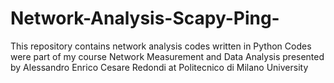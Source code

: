 # Network-Analysis-Scapy-Ping-
This repository contains network analysis codes written in Python
Codes were part of my course Network Measurement and Data Analysis presented by Alessandro Enrico Cesare Redondi at Politecnico di Milano University
